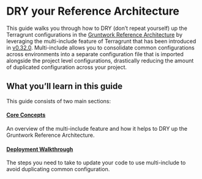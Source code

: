 # DRY your Reference Architecture

This guide walks you through how to DRY (don’t repeat yourself) up the
Terragrunt configurations in the [Gruntwork Reference
Architecture](https://gruntwork.io/reference-architecture/) by leveraging the
multi-include feature of Terragrunt that has been introduced in
[v0.32.0](https://github.com/gruntwork-io/terragrunt/releases/tag/v0.32.0).
Multi-include allows you to consolidate common configurations across
environments into a separate configuration file that is imported alongside the
project level configurations, drastically reducing the amount of duplicated
configuration across your project.

## What you’ll learn in this guide

This guide consists of two main sections:

#### [Core Concepts](core-concepts.md)

An overview of the multi-include feature and how it helps to DRY up the Gruntwork Reference Architecture.

#### [Deployment Walkthrough](deployment-walkthrough/intro.md)

The steps you need to take to update your code to use multi-include to avoid duplicating common configuration.


<!-- ##DOCS-SOURCER-START
{"sourcePlugin":"Local File Copier","hash":"e6b78a8b5feffb8c40a83d5aeab2ae0b"}
##DOCS-SOURCER-END -->
